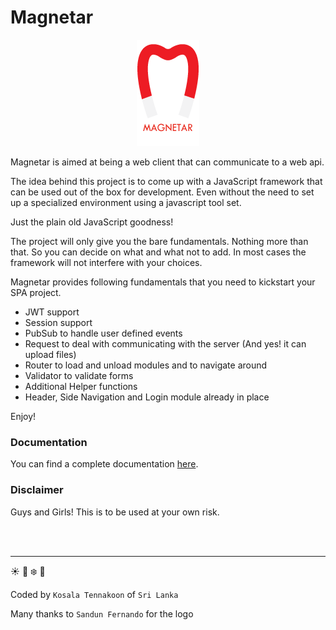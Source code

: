 # Magnetar

<div align="center"><img src ="doc/magnetar_logo.png"/></div>

Magnetar is aimed at being a web client that can communicate to a web api.

The idea behind this project is to come up with a JavaScript framework that can be used out of the box for development.
Even without the need to set up a specialized environment using a javascript tool set.

Just the plain old JavaScript goodness!

The project will only give you the bare fundamentals. Nothing more than that. So you can decide on what and what not to add.
In most cases the framework will not interfere with your choices.

Magnetar provides following fundamentals that you need to kickstart your SPA project.

 - JWT support
 - Session support
 - PubSub to handle user defined events
 - Request to deal with communicating with the server (And yes! it can upload files)
 - Router to load and unload modules and to navigate around
 - Validator to validate forms
 - Additional Helper functions
 - Header, Side Navigation and Login module already in place

Enjoy!

### Documentation
You can find a complete documentation [here](doc/doc.md).

### Disclaimer
Guys and Girls! This is to be used at your own risk.

<br>
<br>
<hr>

:sunny: :herb: :snowflake: :cherry_blossom:

Coded by `Kosala Tennakoon` of `Sri Lanka`

Many thanks to `Sandun Fernando` for the logo



